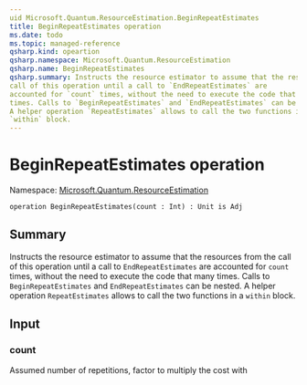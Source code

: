 ```yaml
---
uid Microsoft.Quantum.ResourceEstimation.BeginRepeatEstimates
title: BeginRepeatEstimates operation
ms.date: todo
ms.topic: managed-reference
qsharp.kind: opeartion
qsharp.namespace: Microsoft.Quantum.ResourceEstimation
qsharp.name: BeginRepeatEstimates
qsharp.summary: Instructs the resource estimator to assume that the resources from the
call of this operation until a call to `EndRepeatEstimates` are
accounted for `count` times, without the need to execute the code that many
times. Calls to `BeginRepeatEstimates` and `EndRepeatEstimates` can be nested.
A helper operation `RepeatEstimates` allows to call the two functions in a
`within` block.
---
```


# BeginRepeatEstimates operation

Namespace: [Microsoft.Quantum.ResourceEstimation](xref:Microsoft.Quantum.ResourceEstimation)

```qsharp
operation BeginRepeatEstimates(count : Int) : Unit is Adj
```

## Summary

Instructs the resource estimator to assume that the resources from the
call of this operation until a call to `EndRepeatEstimates` are
accounted for `count` times, without the need to execute the code that many
times. Calls to `BeginRepeatEstimates` and `EndRepeatEstimates` can be nested.
A helper operation `RepeatEstimates` allows to call the two functions in a
`within` block.

## Input
### count
Assumed number of repetitions, factor to multiply the cost with
